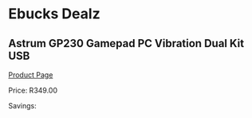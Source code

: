 
# Ebucks Dealz
## Astrum GP230 Gamepad PC Vibration Dual Kit USB
[Product Page](https://www.ebucks.com/web/shop/productSelected.do?prodId=1227763344&catId=365757697)

Price: R349.00

Savings: 


	